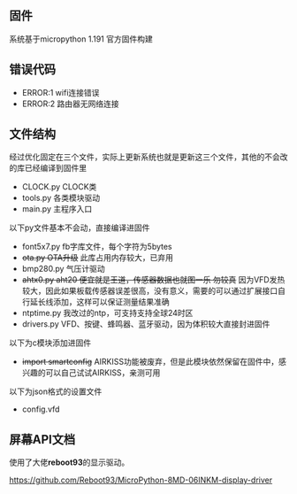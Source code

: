 ## 固件

系统基于micropython 1.191 官方固件构建

## 错误代码

- ERROR:1  wifi连接错误
- ERROR:2  路由器无网络连接


## 文件结构
经过优化固定在三个文件，实际上更新系统也就是更新这三个文件，其他的不会改的库已经编译到固件里
- CLOCK.py CLOCK类
- tools.py 各类模块驱动
- main.py 主程序入口
  

以下py文件基本不会动，直接编译进固件
- font5x7.py fb字库文件，每个字符为5bytes
- ~~ota.py OTA升级~~   此库占用内存较大，已弃用
- bmp280.py  气压计驱动
- ~~ahtx0.py  aht20 便宜就是王道，传感器数据也就图一乐 勿较真~~  因为VFD发热较大，因此如果板载传感器误差很高，没有意义，需要的可以通过扩展接口自行延长线添加，这样可以保证测量结果准确
- ntptime.py  我改过的ntp，可支持支持全球24时区
- drivers.py  VFD、按键、蜂鸣器、蓝牙驱动，因为体积较大直接封进固件

以下为c模块添加进固件
- ~~import smartconfig~~  AIRKISS功能被废弃，但是此模块依然保留在固件中，感兴趣的可以自己试试AIRKISS，亲测可用

以下为json格式的设置文件
- config.vfd

## 屏幕API文档
使用了大佬**reboot93**的显示驱动。

https://github.com/Reboot93/MicroPython-8MD-06INKM-display-driver